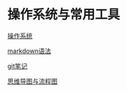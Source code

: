 # 操作系统与常用工具

[操作系统](h_os.md)

[markdown语法](h_markdown.md)

[git笔记](h_git.md)

[思维导图与流程图](h_xmind.md)